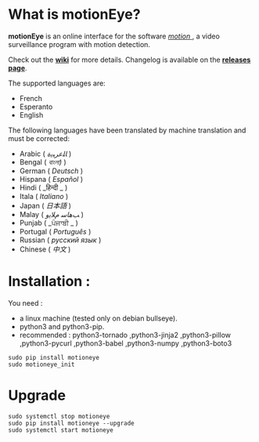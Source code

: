# What is motionEye?

**motionEye** is an online interface for the software [ _motion_ ](https://motion-project.github.io/), a video surveillance program with motion detection.

Check out the [__wiki__](https://github.com/motioneye-project/motioneye/wiki) for more details. Changelog is available on the [__releases page__](https://github.com/motioneye-project/motioneye/releases).

The supported languages are:
* French
* Esperanto
* English

The following languages have been translated by machine translation and must be corrected:

* Arabic ( _ﺎﻠﻋﺮﺒﻳﺓ_ )
* Bengal ( _বাংলা)_ )
* German ( _Deutsch_ )
* Hispana ( _Español_ )
* Hindi ( _हिन्दी _ )
* Itala ( _Italiano_ )
* Japan ( _日本語_ )
* Malay ( _ﺐﻫﺎﺳ ﻡﻼﻳﻭ_ )
* Punjab ( _ਪੰਜਾਬੀ _ )
* Portugal ( _Português_ )
* Russian ( _русский язык_ )
* Chinese ( _中文_ )

# Installation :

You need :
* a linux machine (tested only on debian bullseye).
* python3 and python3-pip.
* recommended : python3-tornado ,python3-jinja2 ,python3-pillow ,python3-pycurl ,python3-babel ,python3-numpy ,python3-boto3

```
sudo pip install motioneye
sudo motioneye_init
```

# Upgrade
```
sudo systemctl stop motioneye
sudo pip install motioneye --upgrade
sudo systemctl start motioneye
```
